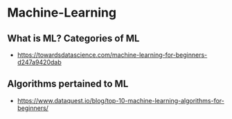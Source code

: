 # Machine-Learning

## What is ML? Categories of ML
- https://towardsdatascience.com/machine-learning-for-beginners-d247a9420dab
## Algorithms pertained to ML
- https://www.dataquest.io/blog/top-10-machine-learning-algorithms-for-beginners/
